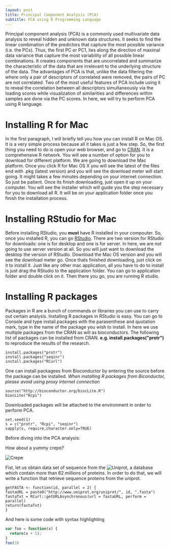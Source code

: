 ```yaml
---
layout: post
title: Principal Component Analysis (PCA)
subtitle: PCA using R Programming Language
---
```



Principal component analysis (PCA) is a commonly used multivariate data analysis to reveal hidden and unknown data structures. It seeks to find the linear combination of the predictors that capture the most possible variance (i.e. the PCs). Thus, the first PC or PC1, lies along the direction of maximal data variance that capture the most variability of all possible linear combinations. It creates components that are uncorrelated and summarize the characteristic of the data that are irrelevant to the underlying structure of the data. The advantages of PCA is that, unlike the data filtering the where only a pair of descriptors of correlated were removed, the pairs of PC are not correlated. Two of the most useful features of PCA include using it to reveal the correlation between all descriptors simultaneously via the loading scores while visualization of similarities and differences within samples are done via the PC scores. In here, we will try to perform PCA using R language. 

# Installing R for Mac 
In the first paragraph, I will briefly tell you how you can install R on Mac OS. It is a very simple process because all it takes is just a few step. So, the first thing you need to do is open your web browser, and go to [CRAN](http://cran.r-project.org). It is a comprehensive R network.  You will see a number of option for you to download for different platform. We are going to download the Mac platform. Once you click R for Mac OS X you will see the latest of the files end with .pkg (latest version) and you will see the download meter will start going. It might takes a few minutes depending on your internet connection. So just be patient. Once its finish downloading, just open it up on your computer. You will see the installer which will guide you the step necessary for you to download all R. It will be on your application folder once you finish the installation process. 

# Installing RStudio for Mac 
Before installing RStudio, you **must** have R installed in your compouter. So, once you installed R, you can go [RStudio](http://www.rstudio.com). There are two version for RStudio for downloads: one is for desktop and one is for server. In here, we are not going to use server version at all. So you will just want to download the desktop the version of RStudio. Download the Mac OS version and you will see the download meter go. Once thats finished downloading, just click on it to install it. Just like any other mac application, all you have to do to install is just drag the RStudio to the application folder. You can go to application folder and double click on it. Then there you go, you are running R studio. 

# Installing R packages
Packages in R are a bunch of commands or libraries you can use to carry out certain analysis. Installing R packages in RStudio is easy. You can go to Console and type install.packages with the parasenthese and quotation mark, type in the name of the package you wish to install. In here we use multiple packages from the CRAN as will as bioconductors. The following list of packages can be installed from CRAN. **e.g. install.packages("protr")** to reproduce the results of the research. 

~~~
install.packages("protr")
install.packages("seqinr")
install.packages("RCurl")
~~~

One can  install packagees from Bioconductor by entering the source before the package can be installed. *When installing R packages from Biconductor, please avoid using proxy internet connection*

~~~
source("http://bioconductor.org/biocLite.R")
biocLite("Rcpi")
~~~


Downloaded packages will be attached to the environment in order to perform PCA. 

~~~
set.seed(1)
s = c("protr", "Rcpi", "seqinr")
sapply(s, require,character.only=TRUE)
~~~


Before diving into the PCA analysis:

How about a yummy crepe?

![Crepe](http://lafenicegelato.com/wp-content/uploads/2014/09/crepes-with-chocolate.jpg)

Fist, let us obtain data set of sequence from the ![Uniprot](http://www.uniprot.org/), a database which contain more than 62 millions of proteins. In order to do that, we will write a function that retrieve sequence proteins from the uniprot. 


~~~
getFASTA <- function(id, parallel = 2) {
fastaURL = paste0("http://www.uniprot.org/uniprot/", id, ".fasta")
fastaTxt = RCurl::getURLAsynchronous(url = fastaURL, perform = parallel)
return(fastaTxt)
}
~~~




And here is some code with syntax highlighting

```javascript
var foo = function(x) {
  return(x + 5);
}
foo(3)
```
